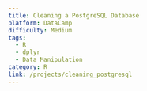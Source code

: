 ```yaml
---
title: Cleaning a PostgreSQL Database
platform: DataCamp
difficulty: Medium
tags:
  - R
  - dplyr
  - Data Manipulation
category: R
link: /projects/cleaning_postgresql
---
```





